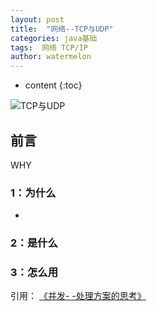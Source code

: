 ```yaml
---
layout: post
title:  "网络--TCP与UDP"
categories: java基础
tags:  网络 TCP/IP
author: watermelon
---
```

* content
{:toc}

![TCP与UDP](https://images.gitee.com/uploads/images/2019/0127/152907_846f2931_1210188.jpeg)
## 前言
WHY






### 1：为什么
* 

### 2：是什么


### 3：怎么用



  
引用：
 [《并发- -处理方案的思考》](https://bookmanxy.github.io/2018/12/21/%E5%B9%B6%E5%8F%91-%E5%A4%84%E7%90%86%E6%96%B9%E6%A1%88%E6%80%9D%E8%80%83/)  


